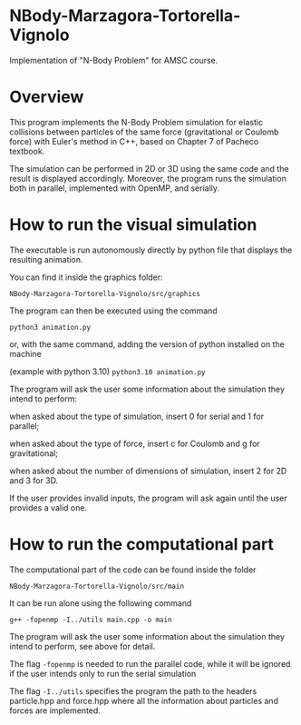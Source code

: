 # NBody-Marzagora-Tortorella-Vignolo
Implementation of "N-Body Problem" for AMSC course.

# Overview
This program implements the N-Body Problem simulation for elastic collisions between particles of the same force (gravitational or Coulomb force) with Euler's method in C++, based on Chapter 7 of Pacheco textbook.

The simulation can be performed in 2D or 3D using the same code and the result is displayed accordingly.
Moreover, the program runs the simulation both in parallel, implemented with OpenMP, and serially. 

# How to run the visual simulation 

The executable is run autonomously directly by python file that displays the resulting animation.

You can find it inside the graphics folder:

`NBody-Marzagora-Tortorella-Vignolo/src/graphics`

The program can then be executed using the command

`python3 animation.py`

or, with the same command, adding the version of python installed on the machine

(example with python 3.10)
`python3.10 animation.py`

The program will ask the user some information about the simulation they intend to perform: 

when asked about the type of simulation, insert 0 for serial and 1 for parallel;

when asked about the type of force, insert c for Coulomb and g for gravitational;

when asked about the number of dimensions of simulation, insert 2 for 2D and 3 for 3D.

If the user provides invalid inputs, the program will ask again until the user provides a valid one.

# How to run the computational part

The computational part of the code can be found inside the folder

`NBody-Marzagora-Tortorella-Vignolo/src/main`

It can be run alone using the following command

`g++ -fopenmp -I../utils main.cpp -o main`

The program will ask the user some information about the simulation they intend to perform, see above for detail.

The flag `-fopenmp` is needed to run the parallel code, while it will be ignored if the user intends only to run the serial simulation

The flag `-I../utils` specifies the program the path to the headers particle.hpp and force.hpp where all the information about particles and forces are implemented.

